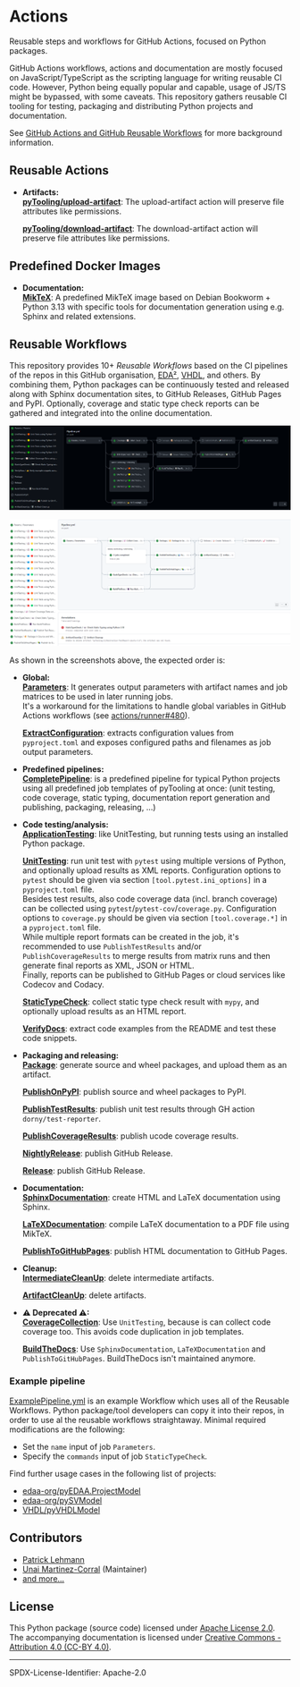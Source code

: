# Actions

Reusable steps and workflows for GitHub Actions, focused on Python packages.

GitHub Actions workflows, actions and documentation are mostly focused on JavaScript/TypeScript as the scripting
language for writing reusable CI code.
However, Python being equally popular and capable, usage of JS/TS might be bypassed, with some caveats.
This repository gathers reusable CI tooling for testing, packaging and distributing Python projects and documentation.

See [GitHub Actions and GitHub Reusable Workflows](https://pytooling.github.io/Actions/Background.html) for more
background information.

## Reusable Actions

- **Artifacts:**  
  [**pyTooling/upload-artifact**](https://github.com/pyTooling/upload-artifact): The upload-artifact action will
  preserve file attributes like permissions.

  [**pyTooling/download-artifact**](https://github.com/pyTooling/download-artifact): The download-artifact action will
  preserve file attributes like permissions.

## Predefined Docker Images

- **Documentation:**  
  [**MikTeX**](https://github.com/pyTooling/MikTeX): A predefined MikTeX image based on Debian Bookworm + Python 3.13
  with specific tools for documentation generation using e.g. Sphinx and related extensions.

## Reusable Workflows

This repository provides 10+ *Reusable Workflows* based on the CI pipelines of the repos in this GitHub organisation,
[EDA²](https://github.com/edaa-org), [VHDL](https://github.com/vhdl), and others. By combining them, Python packages can
be continuously tested and released along with Sphinx documentation sites, to GitHub Releases, GitHub Pages and PyPI.
Optionally, coverage and static type check reports can be gathered and integrated into the online documentation.

[![](ExamplePipeline_dark.png)](ExamplePipeline_dark.png)

[![](ExamplePipeline_light.png)](ExamplePipeline_light.png)

As shown in the screenshots above, the expected order is:

- **Global:**  
  [**Parameters**](.github/workflows/Parameters.yml): It generates output parameters with artifact names and job matrices
  to be used in later running jobs.  
  It's a workaround for the limitations to handle global variables in GitHub Actions workflows (see
  [actions/runner#480](https://github.com/actions/runner/issues/480)).
  
  [**ExtractConfiguration**](.github/workflows/ExtractConfiguration.yml): extracts configuration values from
  `pyproject.toml` and exposes configured paths and filenames as job output parameters.
- **Predefined pipelines:**  
  [**CompletePipeline**](.github/workflows/CompletePipeline.yml): is a predefined pipeline for typical Python projects
  using all predefined job templates of pyTooling at once: (unit testing, code coverage, static typing, documentation
  report generation and publishing, packaging, releasing, ...)
- **Code testing/analysis:**  
  [**ApplicationTesting**](.github/workflows/ApplicationTesting.yml): like UnitTesting, but running tests using an
  installed Python package.
  
  [**UnitTesting**](.github/workflows/UnitTesting.yml): run unit test with `pytest` using multiple versions of Python, and
  optionally upload results as XML reports. Configuration options to `pytest` should be given via section
  `[tool.pytest.ini_options]` in a `pyproject.toml` file.  
  Besides test results, also code coverage data (incl. branch coverage) can be collected using
  `pytest`/`pytest-cov`/`coverage.py`. Configuration options to `coverage.py` should be given via section
  `[tool.coverage.*]` in a `pyproject.toml` file.  
  While multiple report formats can be created in the job, it's recommended to use `PublishTestResults` and/or
  `PublishCoverageResults` to merge results from matrix runs and then generate final reports as XML, JSON or HTML.  
  Finally, reports can be published to GitHub Pages or cloud services like Codecov and Codacy.
  
  [**StaticTypeCheck**](.github/workflows/StaticTypeCheck.yml): collect static type check result with `mypy`, and
  optionally upload results as an HTML report.
  
  [**VerifyDocs**](.github/workflows/VerifyDocs.yml): extract code examples from the README and test these code snippets.
- **Packaging and releasing:**  
  [**Package**](.github/workflows/Package.yml): generate source and wheel packages, and upload them as an artifact.

  [**PublishOnPyPI**](.github/workflows/PublishOnPyPI.yml): publish source and wheel packages to PyPI.

  [**PublishTestResults**](.github/workflows/PublishTestResults.yml): publish unit test results through GH action `dorny/test-reporter`.

  [**PublishCoverageResults**](.github/workflows/PublishCoverageResults.yml): publish ucode coverage results.

  [**NightlyRelease**](.github/workflows/NightlyRelease.yml): publish GitHub Release.

  [**Release**](.github/workflows/Release.yml): publish GitHub Release.
- **Documentation:**  
  [**SphinxDocumentation**](.github/workflows/PublishCoverageResults.yml): create HTML and LaTeX documentation using
  Sphinx.
  
  [**LaTeXDocumentation**](.github/workflows/LaTeXDocumentation.yml): compile LaTeX documentation to a PDF file using
  MikTeX.
  
  [**PublishToGitHubPages**](.github/workflows/PublishToGitHubPages.yml): publish HTML documentation to GitHub Pages.
- **Cleanup:**  
  [**IntermediateCleanUp**](.github/workflows/IntermediateCleanUp.yml): delete intermediate artifacts.
  
  [**ArtifactCleanUp**](.github/workflows/ArtifactCleanUp.yml): delete artifacts.
- **⚠ Deprecated ⚠:**  
  [**CoverageCollection**](.github/workflows/CoverageCollection.yml): Use `UnitTesting`, because is can collect code
  coverage too. This avoids code duplication in job templates.
  
  [**BuildTheDocs**](.github/workflows/BuildTheDocs.yml): Use `SphinxDocumentation`, `LaTeXDocumentation` and
  `PublishToGitHubPages`. BuildTheDocs isn't maintained anymore.


### Example pipeline

[ExamplePipeline.yml](ExamplePipeline.yml) is an example Workflow which uses all of the Reusable Workflows.
Python package/tool developers can copy it into their repos, in order to use al the reusable workflows straightaway.
Minimal required modifications are the following:

- Set the `name` input of job `Parameters`.
- Specify the `commands` input of job `StaticTypeCheck`.

Find further usage cases in the following list of projects:

- [edaa-org/pyEDAA.ProjectModel](https://github.com/edaa-org/pyEDAA.ProjectModel/tree/main/.github/workflows)
- [edaa-org/pySVModel](https://github.com/edaa-org/pySVModel/tree/main/.github/workflows)
- [VHDL/pyVHDLModel](https://github.com/VHDL/pyVHDLModel/tree/main/.github/workflows)


## Contributors

* [Patrick Lehmann](https://GitHub.com/Paebbels)
* [Unai Martinez-Corral](https://GitHub.com/umarcor) (Maintainer)
* [and more...](https://GitHub.com/pyTooling/Actions/graphs/contributors)


## License

This Python package (source code) licensed under [Apache License 2.0](LICENSE.md).
The accompanying documentation is licensed under [Creative Commons - Attribution 4.0 (CC-BY 4.0)](doc/Doc-License.rst).

---

SPDX-License-Identifier: Apache-2.0

